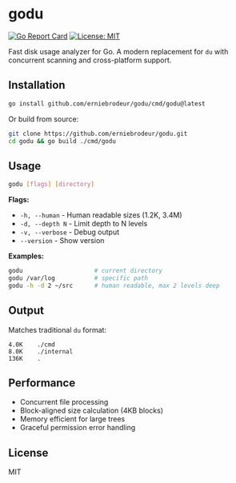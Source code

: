# godu

[![Go Report Card](https://goreportcard.com/badge/github.com/erniebrodeur/godu)](https://goreportcard.com/report/github.com/erniebrodeur/godu)
[![License: MIT](https://img.shields.io/badge/License-MIT-yellow.svg)](https://opensource.org/licenses/MIT)

Fast disk usage analyzer for Go. A modern replacement for `du` with concurrent scanning and cross-platform support.

## Installation

```bash
go install github.com/erniebrodeur/godu/cmd/godu@latest
```

Or build from source:

```bash
git clone https://github.com/erniebrodeur/godu.git
cd godu && go build ./cmd/godu
```

## Usage

```bash
godu [flags] [directory]
```

**Flags:**
- `-h, --human` - Human readable sizes (1.2K, 3.4M)  
- `-d, --depth N` - Limit depth to N levels
- `-v, --verbose` - Debug output
- `--version` - Show version

**Examples:**

```bash
godu                    # current directory  
godu /var/log           # specific path
godu -h -d 2 ~/src      # human readable, max 2 levels deep
```

## Output

Matches traditional `du` format:

```
4.0K    ./cmd
8.0K    ./internal  
136K    .
```

## Performance

- Concurrent file processing
- Block-aligned size calculation (4KB blocks)
- Memory efficient for large trees
- Graceful permission error handling

## License

MIT
